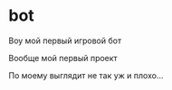 # bot

Воу мой первый игровой бот 

Вообще мой первый проект 

По моему выглядит не так уж и плохо...